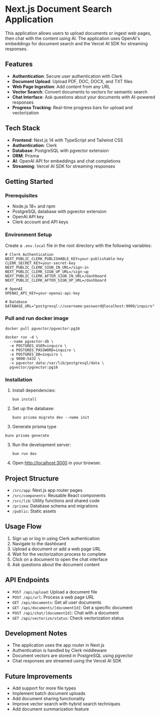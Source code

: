 # Next.js Document Search Application

This application allows users to upload documents or ingest web pages, then chat with the content using AI. The application uses OpenAI's embeddings for document search and the Vercel AI SDK for streaming responses.

## Features

- **Authentication**: Secure user authentication with Clerk
- **Document Upload**: Upload PDF, DOC, DOCX, and TXT files
- **Web Page Ingestion**: Add content from any URL
- **Vector Search**: Convert documents to vectors for semantic search
- **Chat Interface**: Ask questions about your documents with AI-powered responses
- **Progress Tracking**: Real-time progress bars for upload and vectorization

## Tech Stack

- **Frontend**: Next.js 14 with TypeScript and Tailwind CSS
- **Authentication**: Clerk
- **Database**: PostgreSQL with pgvector extension
- **ORM**: Prisma
- **AI**: OpenAI API for embeddings and chat completions
- **Streaming**: Vercel AI SDK for streaming responses

## Getting Started

### Prerequisites

- Node.js 18+ and npm
- PostgreSQL database with pgvector extension
- OpenAI API key
- Clerk account and API keys

### Environment Setup

Create a `.env.local` file in the root directory with the following variables:

```
# Clerk Authentication
NEXT_PUBLIC_CLERK_PUBLISHABLE_KEY=your-publishable-key
CLERK_SECRET_KEY=your-secret-key
NEXT_PUBLIC_CLERK_SIGN_IN_URL=/sign-in
NEXT_PUBLIC_CLERK_SIGN_UP_URL=/sign-up
NEXT_PUBLIC_CLERK_AFTER_SIGN_IN_URL=/dashboard
NEXT_PUBLIC_CLERK_AFTER_SIGN_UP_URL=/dashboard

# OpenAI
OPENAI_API_KEY=your-openai-api-key

# Database
DATABASE_URL="postgresql://username:password@localhost:9090/inquiro"
```

### Pull and run docker image

```
docker pull pgvector/pgvector:pg16
```

```
docker run -d \
  --name pgvector-db \
  -e POSTGRES_USER=inquiro \
  -e POSTGRES_PASSWORD=inquiro \
  -e POSTGRES_DB=inquiro \
  -p 9090:5432 \
  -v pgvector_data:/var/lib/postgresql/data \
  pgvector/pgvector:pg16

```

### Installation

1. Install dependencies:

   ```
   bun install

   ```

2. Set up the database:

   ```
   bunx prisma migrate dev --name init
   ```

3. Generate prisma type

```
bunx prisma generate
```

3. Run the development server:

   ```
   bun run dev
   ```

4. Open [http://localhost:3000](http://localhost:3000) in your browser.

## Project Structure

- `/src/app`: Next.js app router pages
- `/src/components`: Reusable React components
- `/src/lib`: Utility functions and shared code
- `/prisma`: Database schema and migrations
- `/public`: Static assets

## Usage Flow

1. Sign up or log in using Clerk authentication
2. Navigate to the dashboard
3. Upload a document or add a web page URL
4. Wait for the vectorization process to complete
5. Click on a document to open the chat interface
6. Ask questions about the document content

## API Endpoints

- `POST /api/upload`: Upload a document file
- `POST /api/url`: Process a web page URL
- `GET /api/documents`: Get all user documents
- `GET /api/documents/[documentId]`: Get a specific document
- `POST /api/chat/[documentId]`: Chat with a document
- `GET /api/vectorize/status`: Check vectorization status

## Development Notes

- The application uses the app router in Next.js
- Authentication is handled by Clerk middleware
- Document vectors are stored in PostgreSQL using pgvector
- Chat responses are streamed using the Vercel AI SDK

## Future Improvements

- Add support for more file types
- Implement batch document uploads
- Add document sharing functionality
- Improve vector search with hybrid search techniques
- Add document summarization feature
